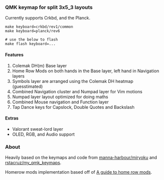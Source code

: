 ### QMK keymap for split 3x5_3 layouts

Currently supports Crkbd, and the Planck.

```
make keyboard=crkbd/rev1/common
make keyboard=planck/rev6

# use the below to flash
make flash keyboard=...
```

#### Features

1. Colemak DH(m) Base layer
2. Home Row Mods on both hands in the Base layer, left hand in Navigation layers
3. Symbols layer are arranged using the Colemak DH heatmap (guesstimated)
4. Combined Navigation cluster and Numpad layer for Vim motions
5. Numpad layer layout optimized for doing maths
6. Combined Mouse navigation and Function layer
7. Tap Dance keys for Capslock, Double Quotes and Backslash

#### Extras

- Valorant sweat-lord layer
- OLED, RGB, and Audio support

### About

Heavily based on the keymaps and code from [manna-harbour/miryoku](https://github.com/rstacruz/my_qmk_keymaps) and [rstacruz/my_qmk_keymaps](https://github.com/rstacruz/my_qmk_keymaps).

Homerow mods implementation based off of [A guide to home row mods](https://precondition.github.io/home-row-mods).
